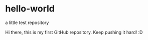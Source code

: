 # hello-world
a little test repository

Hi there,
this is my first GitHub repository. Keep pushing it hard! :D
